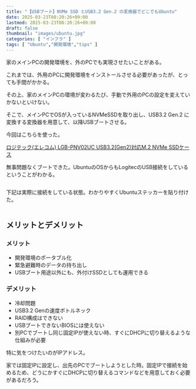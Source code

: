 ```yaml
---
title: "【USBブート】NVMe SSD とUSB3.2 Gen.2 の変換器でどこでもUbuntu"
date: 2025-03-23T08:20:26+09:00
lastmod: 2025-03-23T08:20:26+09:00
draft: false
thumbnail: "images/ubuntu.jpg"
categories: [ "インフラ" ]
tags: [ "Ubuntu","開発環境","tips" ]
---
```



家のメインPCの開発環境を、外のPCでも実現させたいことがある。

これまでは、外用のPCに開発環境をインストールさせる必要があったが、とっても手間がかかる。

その上、家のメインPCの環境が変わるたび、手動で外用のPCの設定を変えていかないといけない。

そこで、メインPCでOSが入っているNVMeSSDを取り出し、USB3.2 Gen.2 に変換する変換器を用意して、以降USBブートさせる。


今回はこちらを使った。

<div class="img-center">
    <a href="https://www.amazon.co.jp/dp/B09H2LC5ZQ/?tag=m68371ti-22">
        <img src="https://m.media-amazon.com/images/I/61xUUQG6AGL._AC_SL300_.jpg" alt="">
    </a>
</div>
<a href="https://www.amazon.co.jp/dp/B09H2LC5ZQ/?tag=m68371ti-22">
 ロジテック(エレコム) LGB-PNV02UC USB3.2(Gen2)対応M.2 NVMe SSDケース 
</a>


無事問題なくブートできた。UbuntuのOSからもLogitecのUSB接続をしているということがわかる。

<div class="img-center"><img src="/images/Screenshot from 2025-03-23 08-26-32.png" alt=""></div>

下記は実際に接続をしている状態。わかりやすくUbuntuステッカーを貼り付けた。

<div class="img-center"><img src="/images/Screenshot from 2025-03-25 11-08-14.png" alt=""></div>

## メリットとデメリット


### メリット

- 開発環境のポータブル化
- 緊急避難時のデータの持ち出し
- USBブート用途以外にも、外付けSSDとしても運用できる

### デメリット

- 冷却問題
- USB3.2 Genの速度ボトルネック
- RAID構成はできない
- USBブートできないBIOSには使えない
- 別PCでブートし同じ固定IPが使えない時、すぐにDHCPに切り替えるような仕組みが必要


特に気をつけたいのがIPアドレス。

家では固定IPに設定し、出先のPCでブートしようとした時。固定IPで接続を始めるため、どうにかすぐにDHCPに切り替えるコマンドなどを用意しておく必要があるだろう。






